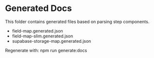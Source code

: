 # Generated Docs

This folder contains generated files based on parsing step components.

- field-map.generated.json
- field-map-slim.generated.json
- supabase-storage-map.generated.json

Regenerate with: npm run generate:docs
